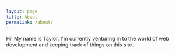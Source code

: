 ```yaml
---
layout: page
title: About
permalink: /about/
---
```


Hi! My name is Taylor. I'm currently venturing in to the world of web development and keeping track of things on this site.
